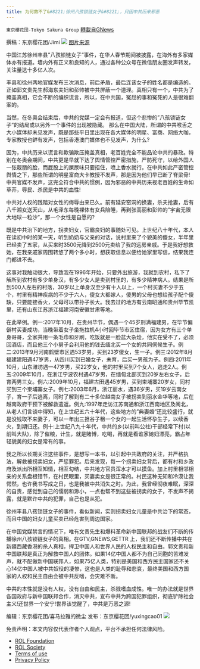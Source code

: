 ```yaml
---
title: 为何救不了&#8221;徐州八孩锁链女子&#8221;，只因中共历来邪恶
---
```

`東京櫻花団-Tokyo Sakura Group` [轉載自GNews](https://gnews.org/zh-hans/1979656/)

撰稿：东京樱花团/Jimi
![](https://assets.gnews.org/wp-content/uploads/2022/02/1-137.jpg)
[图片来源](https://www.rfa.org/mandarin/yataibaodao/shehui/ql1-02082022064744.html)

中国江苏徐州丰县”八孩锁链女子”事件，在华人春节期间被披露，在海外有多家媒体亦有报道。墙内外有正义和良知的人，通过各种公众号在微信朋友圈发声转发，关注量达十多亿人次。

丰县和徐州两地官媒发布三次消息，前后矛盾，最后连该女子的姓名都是编造的。正如郭文贵先生郝海东夫妇和彭帅被中共屏蔽一个道理。真相只有一个，中共为了掩盖真相，它会不断的编织谎言，所以，在中共国，冤屈的事和冤死的人是很难翻案的。

当然，在冬奥会结束后，中共的党媒一定会有报道，但这个悲惨的”八孩锁链女子”的结局或以另外一个事件的出现被隐藏。 那么在中国大陆，所谓的中共喉舌之大小媒体却未见发声，既是那些平日里出现在各大媒体的明星、富商、网络大咖，专家教授也鲜有发声，包括香港澳门媒体也不见发声，为什么?

因为，中共历来以谎言和欺骗欺压掩盖真相，老百姓完全不能品论中共的暴政。特别在冬奥会期间，中共更是早就下达了舆情管控严密措施，严防死守，以给外国人一张靓丽的脸，而屁股上的屎尿味只要捂住，喷上香水就行。在中共如此严密管控舆情之下，那些所谓的明星富商大卡教授不发声，那是因为他们早已断了脊梁骨!中共官媒不发声，这完全符合中共的惯例，因为邪恶的中共历来视老百姓的生命如草芥，辱民、杀民是中共的血性!

中共对人权的践踏对女性的侮辱由来已久。前有延安窑洞的换妻，杀夫抢妻，后有八千湘女送天山，从毛泽东每晚裸体有女兵陪睡，再到张高丽和彭帅的”宇宙无限大地球一粒沙”，那一个女性是自愿的?

既是中共治下的地方，拐卖妇女，官霸良妇的事随处可见。上世纪八十年代，本人在读初中时的某一天，听到奶奶与父亲的对话，说村里来了个貌美的傻女，半年里已经卖了五家，从买来时3500元降到2500元卖给了我的远房亲戚。于是我好想救她，在我亲戚家周围转悠了两个多小时，想获取信息以便给她家里写信，结果我连门都进不去。

这事对我触动很大，导致我在1996年开始，只要外出旅游，我就到农村，私下了解所到农村有多少单身汉，有多少女人是卖到村里的，有多少精神病人。结果是所到500人左右的村落，30岁以上单身汉至少有十人以上，一个村买妻不少于五个，村里有精神疾病的不少于六人，傻女大都嫁人，傻男的父母也想给孩子配个傻缺，只要能接香火，父母可以带孙子长大。我去过的地方有云南昭通和贵州毕节凯里，还有山东江苏浙江福建河南安徽甘肃等地。

在此举例。例一:2017年10月，在贵州毕节，偶遇一个45岁刑满福建男，在毕节偏僻村买妻成功，当晚带着女子坐拖拉机4小时回毕节市区住宿，因为女方有三个单身哥哥，全家共用一条毛巾和牙刷，吃饭就是一脸盆大杂烩，他实在受不了，必须回酒店，而且他三个小舅子会利用他的钱去缅北买一个女的共同伺候生子。例二:2013年9月河南鹤壁市区遇53岁男，买到23岁傻女，生一子。例三:2012年8月福建建阳遇47岁男，从四川买到已婚女子，未育，后买一男孩为子。例四:2011年10月，山东潍坊遇一47岁男，买22岁女，他的村里买到7个女人，逃走2人。例五:2009年10月，在浙江宁波农村遇47岁男，在缅甸北部买到20岁左右女子，后育两男三女。例六:2009年10月，福建古田遇45岁男，买到柬埔寨20岁女，同村买到三个柬埔寨女子。例七:2003年6月，浙江丽水，遇36岁男，买19岁云南女子，育一子后逃离，同时了解到有二十多位越南女子被拐卖到丽水金华等地，后在越南政府干预下被解救遣返。例九:1997年走访江苏南通和浙江西南地区及闽北，从老人们言谈中得知，在上世纪五六十年代，这些地方的”典妻婚”还比较盛行，就是没钱取不来妻子，可以一年出三担谷子租一个女的一起生活怀孕生子，以续香火，到期归还。例十:上世纪八九十年代，中共的乡(以前叫公社)干部经常下村(以前叫大队)，除了催粮，计生，就是赌博，吃喝，再就是看谁家媳妇漂亮，霸占年轻貌美的妇女是常有的事。

我之所以长期关注这些事件，是想写一本书，以引起中共政府的关注，并严格执法，解救被拐卖妇女，严惩罪犯。后来发现，每一个拐卖妇女背后，都有村和乡政府及派出所相互知情，相互勾结，中共地方官员浑水才可以摸鱼。加上村里相邻相亲的关系盘根错节，在村民眼里，买妻卖女是很正常的。村民这种无知和冷漠让我愕然，也许我书写成之日，也是我被中共消失之时。为此，我曾经彻夜难眠，深深的自责，感觉到自己的懦弱和渺小，一点也帮不到这些被拐卖的女子，不发声不揭露，就是默许中共的犯罪，自己也是从犯。

徐州丰县八孩锁链女子的事件，看似新闻，实则拐卖妇女儿童是中共治下的常态，而且中国的妇女儿童买卖已经危害到周边国家。

在中国党媒禁言的情况下，唯有文贵先生和爆料革命新中国联邦的战友们不断的传播徐州八孩锁链女子的真相。在GTV,GNEWS,GETTR 上，我们还不断传播中共在新疆西藏香港的杀人真相，捍卫中国人和世界人民的人权民主和自由。郭文贵和新中国联邦是真正为解救中国人的团体。如果14亿中国人都不为自己同胞的苦难发声，就不配做新中国联邦人，如果75亿人类，特别是美国和西方民主国家还不关心14亿中国人被中共奴役的凄惨，这也是人类的耻辱和悲哀，最终美国和西方国家的人权和民主自由会被中共反嗜，会灾难不断。

中共的本性就是没有人权，没有自由和民主，杀戮嗜血成性。唯一的办法就是世界各国政府与新中国联邦合作，消灭中共，宣布中共为跨国犯罪组织，彻底铲除社会主义!还世界一个安宁!世界该觉醒了，中共是万恶之源!

编辑：东京樱花团/喜马拉雅的微尘
发布：东京樱花团/yuxingcao01
![](https://assets.gnews.org/wp-content/uploads/2021/12/樱花-3.jpg)


 

免责声明：本文内容仅代表作者个人观点，平台不承担任何法律风险。

- [ROL Foundation](https://rolfoundation.org/)
- [ROL Society](https://rolsociety.org/)
- [Terms of use](https://gnews.org/terms-of-use-3/)
- [Privacy Policy](https://gnews.org/privacy-policy/)
